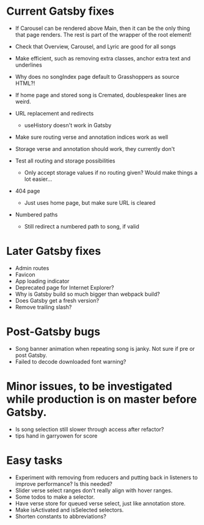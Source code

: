 # Current Gatsby fixes
* If Carousel can be rendered above Main, then it can be the only thing that page renders. The rest is part of the wrapper of the root element!

* Check that Overview, Carousel, and Lyric are good for all songs
* Make efficient, such as removing extra classes, anchor extra text and underlines
* Why does no songIndex page default to Grasshoppers as source HTML?!
* If home page and stored song is Cremated, doublespeaker lines are weird.

* URL replacement and redirects
    * useHistory doesn't work in Gatsby
* Make sure routing verse and annotation indices work as well
* Storage verse and annotation should work, they currently don't
* Test all routing and storage possibilities
    * Only accept storage values if no routing given? Would make things a lot easier...
* 404 page
    * Just uses home page, but make sure URL is cleared
* Numbered paths
    * Still redirect a numbered path to song, if valid

# Later Gatsby fixes
* Admin routes
* Favicon
* App loading indicator
* Deprecated page for Internet Explorer?
* Why is Gatsby build so much bigger than webpack build?
* Does Gatsby get a fresh version?
* Remove trailing slash?

# Post-Gatsby bugs
* Song banner animation when repeating song is janky. Not sure if pre or post Gatsby.
* Failed to decode downloaded font warning?

# Minor issues, to be investigated while production is on master before Gatsby.
* Is song selection still slower through access after refactor?
* tips hand in garryowen for score

# Easy tasks
* Experiment with removing from reducers and putting back in listeners to improve performance? Is this needed?
* Slider verse select ranges don't really align with hover ranges.
* Some todos to make a selector.
* Have verse store for queued verse select, just like annotation store.
* Make isActivated and isSelected selectors.
* Shorten constants to abbreviations?
